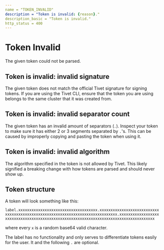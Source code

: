 ```yaml
---
name = "TOKEN_INVALID"
description = "Token is invalid: {reason}."
description_basic = "Token is invalid."
http_status = 400
---
```


# Token Invalid

The given token could not be parsed.

## Token is invalid: invalid signature

The given token does not match the official Tivet signature for signing tokens. If you are using the Tivet
CLI, ensure that the token you are using belongs to the same cluster that it was created from.

## Token is invalid: invalid separator count

The given token has an invalid amount of separators (`.`). Inspect your token to make sure it has either 2 or
3 segments separated by `.`'s. This can be caused by improperly copying and pasting the token when using it.

## Token is invalid: invalid algorithm

The algorithm specified in the token is not allowed by Tivet. This likely signified a breaking change with how
tokens are parsed and should never show up.

<!-- TODO: Move to a dedicated page for tokens -->

## Token structure

A token will look something like this:

`label.xxxxxxxxxxxxxxxxxxxxxxxxxxxxxxxxxxxx.xxxxxxxxxxxxxxxxxxxxxxxxxxxxxxxxxxxxxxxxxxxxxxxxxxxxxxxxxxxxxxxxxxxxxxxxxxxxxx.xxxxxxxxxxxxxxxxxxxxxxxxxxxxxxxxxxxxxxxxxxxxxxxxxxxxxxxxxxxxxxxxxxxxxxxxxxxxxxxxxxxxxx`

where every `x` is a random base64 valid character.

The label has no functionality and only serves to differentiate tokens easily for the user. It and the
following `.` are optional.
